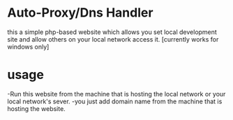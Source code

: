 # Auto-Proxy/Dns Handler
this a simple php-based website 
which allows you set local development
site and allow others on your local network access it.
[currently works for windows only]

# usage
-Run this website from the machine that is hosting the local 
 network or your local network's sever.
-you just add domain name from the machine that is 
hosting the website.
#
